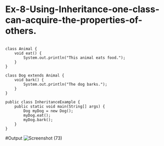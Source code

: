 # Ex-8-Using-Inheritance-one-class-can-acquire-the-properties-of-others.
```

class Animal {
    void eat() {
        System.out.println("This animal eats food.");
    }
}

class Dog extends Animal {
    void bark() {
        System.out.println("The dog barks.");
    }
}

public class InheritanceExample {
    public static void main(String[] args) {
        Dog myDog = new Dog();
        myDog.eat();
        myDog.bark();
    }
}

```
#Output
![Screenshot (73)](https://github.com/21002624/Ex-8-Using-Inheritance-one-class-can-acquire-the-properties-of-others./assets/113762183/b0805c3b-b02f-4262-abc1-e59a0d1ebbf9)
